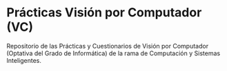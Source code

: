 # Prácticas Visión por Computador (VC)
Repositorio de las Prácticas y Cuestionarios de Visión por Computador (Optativa del Grado de Informática) de la rama de Computación y Sistemas Inteligentes.
